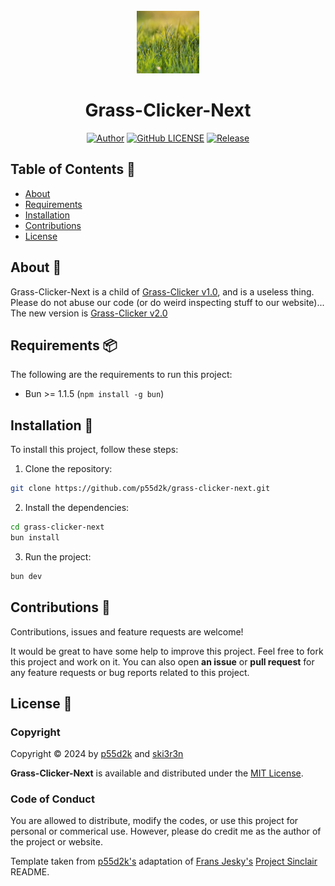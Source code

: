 <div id="top"></div>
<br/>
<div align="center">
  <a href="https://github.com/p55d2k/grass-clicker-next">
    <img src="/app/favicon.ico" alt="Logo" width="100" height="100">
  </a>
  <h1>Grass-Clicker-Next</h1>

[![Author](https://img.shields.io/badge/author-p55d2k-lightgrey.svg?style=flat&color=%23673ab7)](https://github.com/p55d2k)
[![GitHub LICENSE](https://img.shields.io/badge/license-MIT-lightgrey.svg?style=flat&color=%232196f3)](https://github.com/p55d2k/grass-clicker-next/LICENSE)
[![Release](https://img.shields.io/github/v/release/p55d2k/grass-clicker-next?style=flat&color=%23009688)](https://github.com/p55d2k/grass-clicker-next/releases)

</div>

## Table of Contents 📜

- [About](#about-)
- [Requirements](#requirements-)
- [Installation](#installation-)
- [Contributions](#contributions-)
- [License](#license-)

## About 📖

Grass-Clicker-Next is a child of [Grass-Clicker v1.0](https://grassclicker.vercel.app/), and is a useless thing. Please do not abuse our code (or do weird inspecting stuff to our website)...
The new version is [Grass-Clicker v2.0](https://gcnext.vercel.app)

## Requirements 📦

The following are the requirements to run this project:

- Bun >= 1.1.5 (`npm install -g bun`)

## Installation 🚀

To install this project, follow these steps:

1. Clone the repository:

```bash
git clone https://github.com/p55d2k/grass-clicker-next.git
```

2. Install the dependencies:

```bash
cd grass-clicker-next
bun install
```

3. Run the project:

```bash
bun dev
```

## Contributions 🤝

Contributions, issues and feature requests are welcome!

It would be great to have some help to improve this project. Feel free to fork this project and work on it. You can also open **an issue** or **pull request** for any feature requests or bug reports related to this project.

## License 📝

### Copyright

Copyright © 2024 by [p55d2k](https://github.com/p55d2k) and [ski3r3n](https://github.com/ski3r3n)

__Grass-Clicker-Next__ is available and distributed under the [MIT License](https://github.com/p55d2k/grass-clicker-next/LICENSE).

### Code of Conduct

You are allowed to distribute, modify the codes, or use this project for personal or commerical use. However, please do credit me as the author of the project or website.

Template taken from [p55d2k's](https://github.com/p55d2k) adaptation of [Frans Jesky's](https://github.com/fransjesky) [Project Sinclair](https://github.com/fransjesky/sinclair) README.
